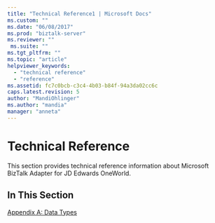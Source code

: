 ```yaml
---
title: "Technical Reference1 | Microsoft Docs"
ms.custom: ""
ms.date: "06/08/2017"
ms.prod: "biztalk-server"
ms.reviewer: ""
 ms.suite: ""
ms.tgt_pltfrm: ""
ms.topic: "article"
helpviewer_keywords: 
  - "technical reference"
  - "reference"
ms.assetid: fc7c0bcb-c3c4-4b03-b84f-94a3da02cc6c
caps.latest.revision: 5
author: "MandiOhlinger"
ms.author: "mandia"
manager: "anneta"
---
```

# Technical Reference
This section provides technical reference information about Microsoft BizTalk Adapter for JD Edwards OneWorld.  
  
## In This Section  
 [Appendix A: Data Types](../core/appendix-a-data-types.md)